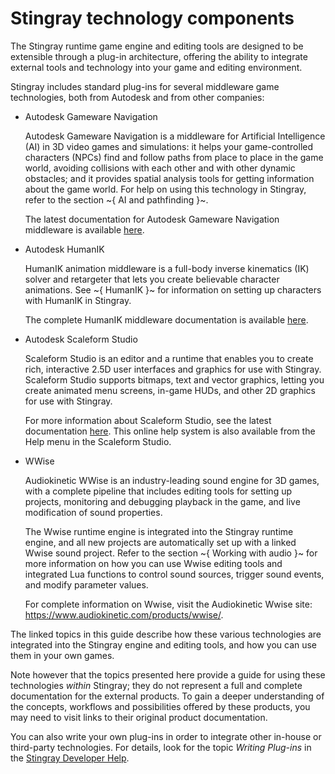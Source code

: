 ﻿# Stingray technology components

The Stingray runtime game engine and editing tools are designed to be extensible through a plug-in architecture, offering the ability to integrate external tools and technology into your game and editing environment.

Stingray includes standard plug-ins for several middleware game technologies, both from Autodesk and from other companies:

*	Autodesk Gameware Navigation

	Autodesk Gameware Navigation is a middleware for Artificial Intelligence (AI) in 3D video games and simulations: it helps your game-controlled characters (NPCs) find and follow paths from place to place in the game world, avoiding collisions with each other and with other dynamic obstacles; and it provides spatial analysis tools for getting information about the game world. For help on using this technology in Stingray, refer to the section ~{ AI and pathfinding }~.

	The latest documentation for Autodesk Gameware Navigation middleware is available [here](http://www.autodesk.com/navigation-sdkdoc-2016-enu).

*	Autodesk HumanIK

	HumanIK animation middleware is a full-body inverse kinematics (IK) solver and retargeter that lets you create believable character animations. See ~{ HumanIK }~ for information on setting up characters with HumanIK in Stingray.

	The complete HumanIK middleware documentation is available [here](http://www.autodesk.com/humanik-sdkdoc-2016-enu).

*	Autodesk Scaleform Studio

	Scaleform Studio is an editor and a runtime that enables you to create rich, interactive 2.5D user interfaces and graphics for use with Stingray. Scaleform Studio supports bitmaps, text and vector graphics, letting you create animated menu screens, in-game HUDs, and other 2D graphics for use with Stingray.

	For more information about Scaleform Studio, see the latest documentation <a href="http://www.autodesk.com/scaleformstudio-help" target="_blank">here</a>. This online help system is also available from the Help menu in the Scaleform Studio.

*	WWise

	Audiokinetic WWise is an industry-leading sound engine for 3D games, with a complete pipeline that includes editing tools for setting up projects, monitoring and debugging playback in the game, and live modification of sound properties.

	The Wwise runtime engine is integrated into the Stingray runtime engine, and all new projects are automatically set up with a linked Wwise sound project. Refer to the section ~{ Working with audio }~ for more information on how you can use Wwise editing tools and integrated Lua functions to control sound sources, trigger sound events, and modify parameter values.

	For complete information on Wwise, visit the Audiokinetic Wwise site: <https://www.audiokinetic.com/products/wwise/>.

The linked topics in this guide describe how these various technologies are integrated into the Stingray engine and editing tools, and how you can use them in your own games.

Note however that the topics presented here provide a guide for using these technologies *within* Stingray; they do not represent a full and complete documentation for the external products. To gain a deeper understanding of the concepts, workflows and possibilities offered by these products, you may need to visit links to their original product documentation.

You can also write your own plug-ins in order to integrate other in-house or third-party technologies. For details, look for the topic *Writing Plug-ins* in the [Stingray Developer Help](www.autodesk.com/stingray-help/?contextId=DEVELOPER_HOME).
